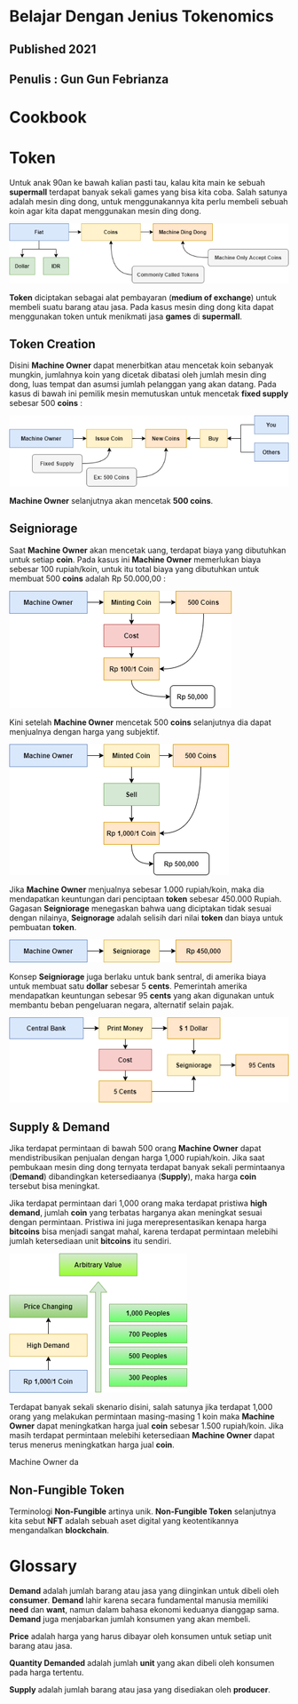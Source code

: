 # Belajar Dengan Jenius Tokenomics

## Published 2021

## Penulis : Gun Gun Febrianza

# Cookbook



# Token

Untuk anak 90an ke bawah kalian pasti tau, kalau kita main ke sebuah **supermall** terdapat banyak sekali games yang bisa kita coba. Salah satunya adalah mesin ding dong, untuk menggunakannya kita perlu membeli sebuah koin agar kita dapat menggunakan mesin ding dong.

<img src="../assets/Tokens1.png" style="zoom:100%;" />

**Token** diciptakan sebagai alat pembayaran (**medium of exchange**) untuk membeli suatu barang atau jasa. Pada kasus mesin ding dong kita dapat menggunakan token untuk menikmati jasa **games** di **supermall**.

## Token Creation

Disini **Machine Owner** dapat menerbitkan atau mencetak koin sebanyak mungkin, jumlahnya koin yang dicetak dibatasi oleh jumlah mesin ding dong, luas tempat dan asumsi jumlah pelanggan yang akan datang. Pada kasus di bawah ini pemilik mesin memutuskan untuk mencetak **fixed supply** sebesar 500 **coins** : 

<img src="../assets/Tokens2.png" style="zoom:100%;" />

**Machine Owner** selanjutnya akan mencetak **500 coins**.

## Seigniorage

Saat **Machine Owner** akan mencetak uang, terdapat biaya yang dibutuhkan untuk setiap **coin**. Pada kasus ini **Machine Owner** memerlukan biaya sebesar 100 rupiah/koin, untuk itu total biaya yang dibutuhkan untuk membuat 500 **coins** adalah Rp 50.000,00 :

<img src="../assets/Seigniorage1.png" style="zoom:100%;" />

Kini setelah **Machine Owner** mencetak 500 **coins** selanjutnya dia dapat menjualnya dengan harga yang subjektif. 

<img src="../assets/Seigniorage2.png" style="zoom:100%;" />

Jika **Machine Owner** menjualnya sebesar 1.000 rupiah/koin, maka dia mendapatkan keuntungan dari penciptaan **token** sebesar 450.000 Rupiah. Gagasan **Seigniorage** menegaskan bahwa uang diciptakan tidak sesuai dengan nilainya, **Seignorage** adalah selisih dari nilai **token** dan biaya untuk pembuatan **token**.

<img src="../assets/Seigniorage3.png" style="zoom:100%;" />

Konsep **Seigniorage** juga berlaku untuk bank sentral, di amerika biaya untuk membuat satu **dollar** sebesar 5 **cents**. Pemerintah amerika mendapatkan keuntungan sebesar 95 **cents** yang akan digunakan untuk membantu beban pengeluaran negara, alternatif selain pajak.

<img src="../assets/Seigniorage4.png" style="zoom:100%;" />

## Supply & Demand

Jika terdapat permintaan di bawah 500 orang **Machine Owner** dapat mendistribusikan penjualan dengan harga 1,000 rupiah/koin. Jika saat pembukaan mesin ding dong ternyata terdapat banyak sekali permintaanya (**Demand**) dibandingkan ketersediaanya (**Supply**), maka harga **coin** tersebut bisa meningkat. 

Jika terdapat permintaan dari 1,000 orang maka terdapat pristiwa **high demand**, jumlah **coin** yang terbatas harganya akan meningkat sesuai dengan permintaan. Pristiwa ini juga merepresentasikan kenapa harga **bitcoins** bisa menjadi sangat mahal, karena terdapat permintaan melebihi jumlah ketersediaan unit **bitcoins** itu sendiri.

<img src="../assets/Supply&Demand.png" style="zoom:100%;" />

Terdapat banyak sekali skenario disini, salah satunya jika terdapat 1,000 orang yang melakukan permintaan masing-masing 1 koin maka **Machine Owner** dapat meningkatkan harga jual **coin** sebesar 1.500 rupiah/koin. Jika masih terdapat permintaan melebihi ketersediaan **Machine Owner** dapat terus menerus meningkatkan harga jual **coin**.

Machine Owner da



## Non-Fungible Token

Terminologi **Non-Fungible** artinya unik. **Non-Fungible Token** selanjutnya kita sebut **NFT** adalah sebuah aset digital yang keotentikannya mengandalkan **blockchain**. 

# Glossary

**Demand** adalah jumlah barang atau jasa yang diinginkan untuk dibeli oleh **consumer**. **Demand** lahir karena secara fundamental manusia memiliki **need** dan **want**, namun dalam bahasa ekonomi keduanya dianggap sama. **Demand** juga menjabarkan jumlah konsumen yang akan membeli.

**Price** adalah harga yang harus dibayar oleh konsumen untuk setiap unit barang atau jasa. 

**Quantity Demanded** adalah jumlah **unit** yang akan dibeli oleh konsumen pada harga tertentu.

**Supply** adalah jumlah barang atau jasa yang disediakan oleh **producer**.

